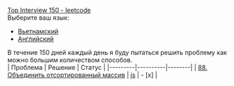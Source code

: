 [Top Interview 150 - leetcode](https://leetcode.com/studyplan/top-interview-150/)  
Выберите ваш язык:

- [Вьетнамский](README_vi.md)
- [Английский](README.md)

В течение 150 дней каждый день я буду пытаться решить проблему как можно большим количеством способов.  
| Проблема | Решение | Статус |
|---------|----------|--------|
| [88. Объединить отсортированный массив](https://leetcode.com/problems/merge-sorted-array/description/?envType=study-plan-v2&envId=top-interview-150) | [js](./88.%20Merge%20Sorted%20Array/README.md) | - [х] |
